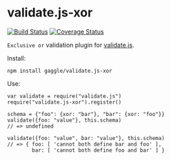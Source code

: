 # validate.js-xor
[![Build Status](https://travis-ci.org/gaggle/validate.js-xor.svg?branch=master)](https://travis-ci.org/gaggle/validate.js-xor)
[![Coverage Status](https://coveralls.io/repos/github/gaggle/validate.js-xor/badge.svg?branch=master)](https://coveralls.io/github/gaggle/validate.js-xor?branch=master)

`Exclusive or` validation plugin for [validate.js](http://validatejs.org).

Install:

    npm install gaggle/validate.js-xor

Use:

    var validate = require("validate.js")
    require("validate.js-xor").register()

    schema = {"foo": {xor: "bar"}, "bar": {xor: "foo"}}
    validate({foo: "value"}, this.schema)
    // => undefined

    validate({foo: "value", bar: "value"}, this.schema)
    // => { foo: [ 'cannot both define bar and foo' ],
            bar: [ 'cannot both define foo and bar' ] }

